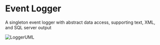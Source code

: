 # Event Logger

A singleton event logger with abstract data access, supporting text, XML, and SQL server output

![LoggerUML](https://user-images.githubusercontent.com/123252597/213922179-1cc047ce-4fea-409f-8e26-eaba41f65f5a.png)
